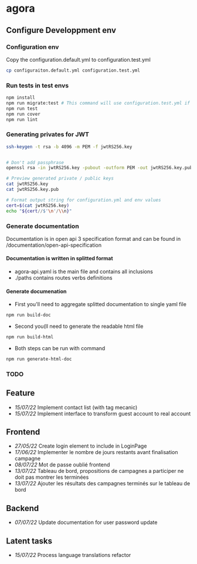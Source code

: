 # agora

## Configure Developpment env

### Configuration env

Copy the configuration.default.yml to configuration.test.yml

```bash
cp configuraiton.default.yml configuration.test.yml
```

### Run tests in test envs

```bash
npm install
npm run migrate:test # This command will use configuration.test.yml if file exists
npm run test
npm run cover
npm run lint
```

### Generating privates for JWT

```bash
ssh-keygen -t rsa -b 4096 -m PEM -f jwtRS256.key


# Don't add passphrase
openssl rsa -in jwtRS256.key -pubout -outform PEM -out jwtRS256.key.pub

# Preview generated private / public keys
cat jwtRS256.key
cat jwtRS256.key.pub

# Format output string for configuration.yml and env values
cert=$(cat jwtRS256.key)
echo "${cert//$'\n'/\\n}"
```

### Generate documentation

Documentation is in open api 3 specification format and can be found in /documentation/open-api-specification

#### Documentation is written in splitted format

* agora-api.yaml is the main file and contains all inclusions
* ./paths contains routes verbs definitions


#### Generate documenation

* First you'll need to aggregate splitted documentation to single yaml file

```bash
npm run build-doc
```

* Second you(ll need to generate the readable html file

```bash
npm run build-html
```

* Both steps can be run with command

```bash
npm run generate-html-doc
```

### TODO

## Feature

* *15/07/22* Implement contact list (with tag mecanic)
* *15/07/22* Implement interface to transform guest account to real account

## Frontend

* *27/05/22* Create login element to include in LoginPage
* *17/06/22* Implementer le nombre de jours restants avant finalisation campagne
* *08/07/22* Mot de passe oublié frontend
* *13/07/22* Tableau de bord, propositions de campagnes a participer ne doit pas montrer les terminées
* *13/07/22* Ajouter les résultats des campagnes terminés sur le tableau de bord

## Backend

* *07/07/22* Update documentation for user password update

## Latent tasks

* *15/07/22* Process language translations refactor
